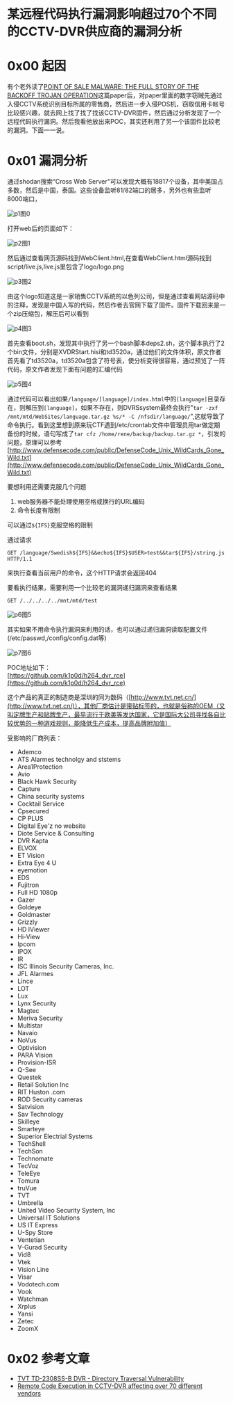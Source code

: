# 某远程代码执行漏洞影响超过70个不同的CCTV-DVR供应商的漏洞分析

0x00 起因
=====

有个老外读了[POINT OF SALE MALWARE: THE FULL STORY OF THE BACKOFF TROJAN OPERATION](https://drive.google.com/file/d/0B3tdhdmrVDEwS216aDNXc0JfdTA/view)这篇paper后，对paper里面的数字窃贼先通过入侵CCTV系统识别目标所属的零售商，然后进一步入侵POS机，窃取信用卡帐号比较感兴趣，就去网上找了找了找该CCTV-DVR固件，然后通过分析发现了一个远程代码执行漏洞。然后我看他放出来POC，其实还利用了另一个该固件比较老的漏洞。下面一一说。

0x01 漏洞分析
=====

通过shodan搜索“Cross Web Server"可以发现大概有18817个设备，其中美国占多数，然后是中国，泰国。这些设备监听81/82端口的居多，另外也有些监听8000端口，

![p1](http://drops.javaweb.org/uploads/images/4baa539a86795381a9c5744fb001f7fffbc2e6db.jpg)图0

打开web后的页面如下：

![p2](http://drops.javaweb.org/uploads/images/d74fd7e2a6b243e48f51fea45956b048d7387e34.jpg)图1

然后通过查看网页源码找到WebClient.html,在查看WebClient.html源码找到script/live.js,live.js里包含了logo/logo.png

![p3](http://drops.javaweb.org/uploads/images/e9247681945b9d64f0b78e4feb92727f7cfc1b5e.jpg)图2

由这个logo知道这是一家销售CCTV系统的以色列公司，但是通过查看网站源码中的注释，发现是中国人写的代码，然后作者去官网下载了固件。固件下载回来是一个zip压缩包，解压后可以看到

![p4](http://drops.javaweb.org/uploads/images/e8a99af88150d00847851374effb047c00fc7cf5.jpg)图3

首先查看boot.sh，发现其中执行了另一个bash脚本deps2.sh，这个脚本执行了2个bin文件，分别是XVDRStart.hisi和td3520a，通过他们的文件体积，原文作者首先看了td3520a，td3520a包含了符号表，使分析变得很容易，通过预览了一阵代码，原文作者发现下面有问题的汇编代码

![p5](http://drops.javaweb.org/uploads/images/2b5c2cf2c2795b5a78542ad18cd8492d2312f1de.jpg)图4

通过代码可以看出如果`/language/[language]/index.html`中的`[language]`目录存在，则解压到`[language]`，如果不存在，则DVRSsystem最终会执行"`tar -zxf /mnt/mtd/WebSites/language.tar.gz %s/* -C /nfsdir/language/`",这就导致了命令执行。看到这里想到原来玩CTF遇到/etc/crontab文件中管理员用tar做定期备份的时候，语句写成了`tar cfz /home/rene/backup/backup.tar.gz *`，引发的问题，原理可以参考[http://www.defensecode.com/public/DefenseCode_Unix_WildCards_Gone_Wild.txt](http://www.defensecode.com/public/DefenseCode_Unix_WildCards_Gone_Wild.txt)

要想利用还需要克服几个问题

1.  web服务器不能处理使用空格或换行的URL编码
2.  命令长度有限制

可以通过`${IFS}`克服空格的限制

通过请求

```
GET /language/Swedish${IFS}&&echo${IFS}$USER>test&&tar${IFS}/string.js HTTP/1.1

```

来执行查看当前用户的命令，这个HTTP请求会返回404

要看执行结果，需要利用一个比较老的漏洞递归漏洞来查看结果

```
GET /../../../../mnt/mtd/test

```

![p6](http://drops.javaweb.org/uploads/images/d4b0cc504ea1e0c6b2efe43dd0c733f1fea39d8c.jpg)图5

其实如果不用命令执行漏洞来利用的话，也可以通过递归漏洞读取配置文件(/etc/passwd,/config/config.dat等)

![p7](http://drops.javaweb.org/uploads/images/662d3abc679873210d8e9ebac93103928e09a981.jpg)图6

POC地址如下：  
[https://github.com/k1p0d/h264_dvr_rce](https://github.com/k1p0d/h264_dvr_rce)

这个产品的真正的制造商是深圳的同为数码（[http://www.tvt.net.cn/](http://www.tvt.net.cn/)），其他厂商估计是带贴标签的，也就是俗称的OEM（又叫定牌生产和贴牌生产，最早流行于欧美等发达国家，它是国际大公司寻找各自比较优势的一种游戏规则，能降低生产成本，提高品牌附加值）

受影响的厂商列表：

*   Ademco
*   ATS Alarmes technolgy and ststems
*   Area1Protection
*   Avio
*   Black Hawk Security
*   Capture
*   China security systems
*   Cocktail Service
*   Cpsecured
*   CP PLUS
*   Digital Eye'z no website
*   Diote Service & Consulting
*   DVR Kapta
*   ELVOX
*   ET Vision
*   Extra Eye 4 U
*   eyemotion
*   EDS
*   Fujitron
*   Full HD 1080p
*   Gazer
*   Goldeye
*   Goldmaster
*   Grizzly
*   HD IViewer
*   Hi-View
*   Ipcom
*   IPOX
*   IR
*   ISC Illinois Security Cameras, Inc.
*   JFL Alarmes
*   Lince
*   LOT
*   Lux
*   Lynx Security
*   Magtec
*   Meriva Security
*   Multistar
*   Navaio
*   NoVus
*   Optivision
*   PARA Vision
*   Provision-ISR
*   Q-See
*   Questek
*   Retail Solution Inc
*   RIT Huston .com
*   ROD Security cameras
*   Satvision
*   Sav Technology
*   Skilleye
*   Smarteye
*   Superior Electrial Systems
*   TechShell
*   TechSon
*   Technomate
*   TecVoz
*   TeleEye
*   Tomura
*   truVue
*   TVT
*   Umbrella
*   United Video Security System, Inc
*   Universal IT Solutions
*   US IT Express
*   U-Spy Store
*   Ventetian
*   V-Gurad Security
*   Vid8
*   Vtek
*   Vision Line
*   Visar
*   Vodotech.com
*   Vook
*   Watchman
*   Xrplus
*   Yansi
*   Zetec
*   ZoomX

0x02 参考文章
=====

*   [TVT TD-2308SS-B DVR - Directory Traversal Vulnerability](https://www.exploit-db.com/exploits/29959/)
*   [Remote Code Execution in CCTV-DVR affecting over 70 different vendors](http://www.kerneronsec.com/2016/02/remote-code-execution-in-cctv-dvrs-of.html)